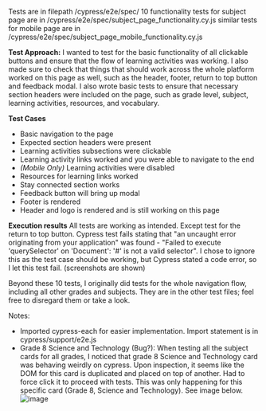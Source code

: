 Tests are in filepath /cypress/e2e/spec/
10 functionality tests for subject page are in /cypress/e2e/spec/subject_page_functionality.cy.js
similar tests for mobile page are in /cypress/e2e/spec/subject_page_mobile_functionality.cy.js

**Test Approach:**
I wanted to test for the basic functionality of all clickable buttons and ensure that the flow of learning activities was working. I also made sure to check that things that should work across the whole platform worked on this page as well, such as the header, footer, return to top button and feedback modal. I also wrote basic tests to ensure that necessary section headers were included on the page, such as grade level, subject, learning activities, resources, and vocabulary.

**Test Cases**
- Basic navigation to the page
- Expected section headers were present
- Learning activities subsections were clickable
- Learning activity links worked and you were able to navigate to the end
- _(Mobile Only)_ Learning activities were disabled
- Resources for learning links worked
- Stay connected section works
- Feedback button will bring up modal
- Footer is rendered
- Header and logo is rendered and is still working on this page

**Execution results**
All tests are working as intended. Except test for the return to top button. Cypress test fails stating that "an uncaught error originating from your application" was found - "Failed to execute 'querySelector' on 'Document': '#' is not a valid selector". I chose to ignore this as the test case should be working, but Cypress stated a code error, so I let this test fail. (screenshots are shown)


Beyond these 10 tests, I originally did tests for the whole navigation flow, including all other grades and subjects. They are in the other test files; feel free to disregard them or take a look.

Notes: 
- Imported cypress-each for easier implementation. Import statement is in cypress/support/e2e.js
- Grade 8 Science and Technology (Bug?): When testing all the subject cards for all grades, I noticed that grade 8 Science and Technology card was behaving weirdly on cypress. Upon inspection, it seems like the DOM for this card is duplicated and placed on top of another. Had to force click it to proceed with tests. This was only happening for this specific card (Grade 8, Science and Technology). See image below. 
![image](https://github.com/user-attachments/assets/cff532e7-a04f-4987-8f3b-0be9d5245be7)

